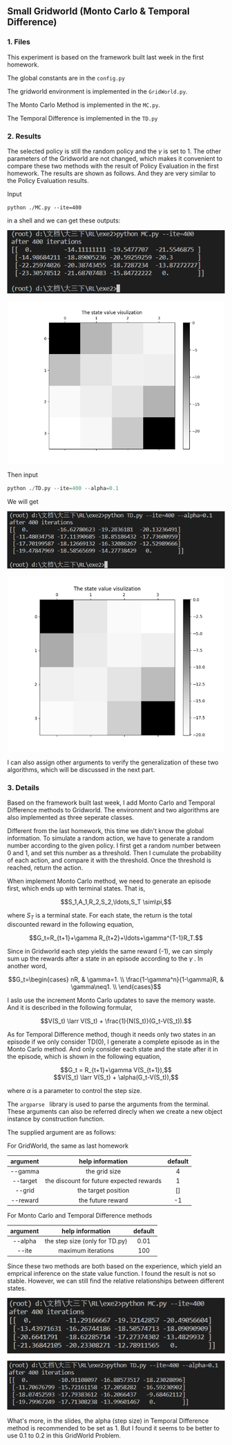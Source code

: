 ## Small Gridworld (Monto Carlo & Temporal Difference)

### 1. Files

This experiment is based on the framework built last week in the first homework.

The global constants are in the `config.py`

The gridworld environment is implemented in the `GridWorld.py`.

The Monto Carlo Method is implemented in the `MC.py`.

The Temporal Difference is implemented in the `TD.py`

### 2. Results

The selected policy is still the random policy and the $\gamma$ is set to 1. The other parameters of the Gridworld are not changed, which makes it convenient to compare these two methods with the result of Policy Evaluation in the first homework. The results are shown as follows. And they are very similar to the Policy Evaluation results.

Input

```shell
python ./MC.py --ite=400
```

in a shell and we can get these outputs:

![](./figs/0.png)

![](./figs/1.png)

Then input

```python
python ./TD.py --ite=400 --alpha=0.1
```

We will get

![](./figs/2.png)

![](./figs/3.png)

I can also assign other arguments to verify the generalization of these two algorithms, which will be discussed in the next part.

### 3. Details

Based on the framework built last week, I add Monto Carlo and Temporal Difference methods to Gridworld. The environment and two algorithms are also implemented as three seperate classes.

Different from the last homework, this time we didn't know the global information. To simulate a random action, we have to generate a random number according to the given policy. I first get a random number between 0 and 1, and set this number as a threshold.  Then I cumulate the probability of each action, and compare it with the threshold. Once the threshold is reached, return the action. 

When implement Monto Carlo method, we need to generate an episode first, which ends up with terminal states. That is,

<center> $$S_1,A_1,R_2,S_2,\ldots,S_T \sim\pi,$$ </center>

where $S_T$ is a terminal state. For each state, the return is the total discounted reward in the following equation,

<center> $$G_t=R_{t+1}+\gamma R_{t+2}+\ldots+\gamma^{T-1}R_T.$$ </center>

Since in Gridworld each step yields the same reward (-1), we can simply sum up the rewards after a state in an episode according to the $\gamma$ . In another word,

<center> $$G_t=\begin{cases} nR, & \gamma=1. \\ \frac{1-\gamma^n}{1-\gamma}R, & \gamma\neq1. \\ \end{cases}$$ </center>

I aslo use the increment Monto Carlo updates to save the memory waste. And it is described in the following formular,

<center> $$V(S_t) \larr V(S_t) + \frac{1}{N(S_t)}(G_t-V(S_t)).$$ </center>

As for Temporal Difference method, though it needs only two states in an episode if we only consider TD(0), I generate a complete episode as in the Monto Carlo method. And only consider each state and the state after it in the episode, which is shown in the following equation,

<center> $$G_t = R_{t+1}+\gamma V(S_{t+1}),$$ </center>

<center> $$V(S_t) \larr V(S_t) + \alpha(G_t-V(S_t)),$$ </center>

where $\alpha​$ is a parameter to control the step size.

The `argparse ` library is used to parse the arguments from the terminal. These arguments can also be referred direcly when we create a new object instance by construction function.

The supplied argument are as follows:

For GridWorld, the same as last homework

| argument |             help information             | default |
| :------: | :--------------------------------------: | :-----: |
| --gamma  |              the grid size               |    4    |
| --target | the discount for future expected rewards |    1    |
|  --grid  |           the target position            |   []    |
| --reward |            the future reward             |   -1    |

For Monto Carlo and Temporal Difference methods

| argument |        help information        | default |
| :------: | :----------------------------: | :-----: |
| --alpha  | the step size (only for TD.py) |  0.01   |
|  --ite   |       maximum iterations       |   100   |

Since these two methods are both based on the experience, which yield an emprical inference on the state value function. I found the result is not so stable. However, we can still find the relative relationships between different states. 

![](./figs/5.png)

![](./figs/4.png)

What's more, in the slides, the alpha (step size) in Temporal Difference method is recommended to be set as 1. But I found it seems to be better to use 0.1 to 0.2 in this GridWorld Problem.